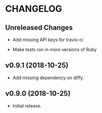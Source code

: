 # CHANGELOG

Unreleased Changes
------------------

* Add missing API keys for travis-ci

* Make tests run in more versions of Ruby

v0.9.1 (2018-10-25)
--------------------

* Add missing dependency on diffy.

v0.9.0 (2018-10-25)
--------------------

* Initial release.
